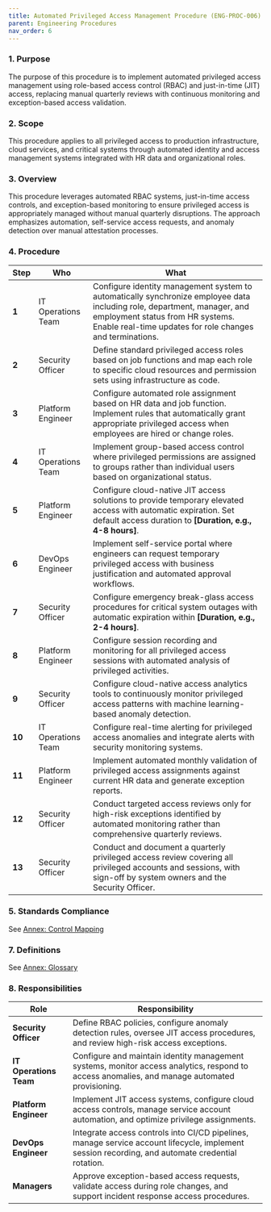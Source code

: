 ```yaml
---
title: Automated Privileged Access Management Procedure (ENG-PROC-006)
parent: Engineering Procedures
nav_order: 6
---
```


### 1. Purpose

The purpose of this procedure is to implement automated privileged access management using role-based access control (RBAC) and just-in-time (JIT) access, replacing manual quarterly reviews with continuous monitoring and exception-based access validation.

### 2. Scope

This procedure applies to all privileged access to production infrastructure, cloud services, and critical systems through automated identity and access management systems integrated with HR data and organizational roles.

### 3. Overview

This procedure leverages automated RBAC systems, just-in-time access controls, and exception-based monitoring to ensure privileged access is appropriately managed without manual quarterly disruptions. The approach emphasizes automation, self-service access requests, and anomaly detection over manual attestation processes.

### 4. Procedure

| **Step** | **Who** | **What** |
| -------- | ------- | -------- |
| **1** | IT Operations Team | Configure identity management system to automatically synchronize employee data including role, department, manager, and employment status from HR systems. Enable real-time updates for role changes and terminations. |
| **2** | Security Officer | Define standard privileged access roles based on job functions and map each role to specific cloud resources and permission sets using infrastructure as code. |
| **3** | Platform Engineer | Configure automated role assignment based on HR data and job function. Implement rules that automatically grant appropriate privileged access when employees are hired or change roles. |
| **4** | IT Operations Team | Implement group-based access control where privileged permissions are assigned to groups rather than individual users based on organizational status. |
| **5** | Platform Engineer | Configure cloud-native JIT access solutions to provide temporary elevated access with automatic expiration. Set default access duration to **[Duration, e.g., 4-8 hours]**. |
| **6** | DevOps Engineer | Implement self-service portal where engineers can request temporary privileged access with business justification and automated approval workflows. |
| **7** | Security Officer | Configure emergency break-glass access procedures for critical system outages with automatic expiration within **[Duration, e.g., 2-4 hours]**. |
| **8** | Platform Engineer | Configure session recording and monitoring for all privileged access sessions with automated analysis of privileged activities. |
| **9** | Security Officer | Configure cloud-native access analytics tools to continuously monitor privileged access patterns with machine learning-based anomaly detection. |
| **10** | IT Operations Team | Configure real-time alerting for privileged access anomalies and integrate alerts with security monitoring systems. |
| **11** | Platform Engineer | Implement automated monthly validation of privileged access assignments against current HR data and generate exception reports. |
| **12** | Security Officer | Conduct targeted access reviews only for high-risk exceptions identified by automated monitoring rather than comprehensive quarterly reviews. |
| **13** | Security Officer | Conduct and document a quarterly privileged access review covering all privileged accounts and sessions, with sign-off by system owners and the Security Officer. |

### 5. Standards Compliance

See [Annex: Control Mapping](../_annexes/control_mapping.md)

### 7. Definitions

See [Annex: Glossary](../_annexes/glossary.md)

### 8. Responsibilities

| **Role** | **Responsibility** |
| -------- | ---------------- |
| **Security Officer** | Define RBAC policies, configure anomaly detection rules, oversee JIT access procedures, and review high-risk access exceptions. |
| **IT Operations Team** | Configure and maintain identity management systems, monitor access analytics, respond to access anomalies, and manage automated provisioning. |
| **Platform Engineer** | Implement JIT access systems, configure cloud access controls, manage service account automation, and optimize privilege assignments. |
| **DevOps Engineer** | Integrate access controls into CI/CD pipelines, manage service account lifecycle, implement session recording, and automate credential rotation. |
| **Managers** | Approve exception-based access requests, validate access during role changes, and support incident response access procedures. |
